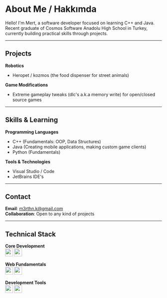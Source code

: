 # About Me / Hakkımda

Hello! I'm Mert, a software developer focused on learning C++ and Java. Recent graduate of Cosmos Software Anadolu High School in Turkey, currently building practical skills through projects.

---

## Projects 

**Robotics**  
- Heropet / kozmos (the food dispenser for street animals)

**Game Modifications**  
- Extreme gameplay tweaks (dlc's a.k.a memory write) for open/closed source games  
 
---

## Skills & Learning

**Programming Languages**  
- C++ (Fundamentals: OOP, Data Structures)  
- Java (Creating mobile applications, making custom game clients)  
- Python (Fundamentals)  

**Tools & Technologies**  
- Visual Studio / Code
- JetBrains IDE's  

---

## Contact

**Email**: [m3rthn.k@gmail.com](mailto:m3rthn.k@gmail.com)  
**Collaboration**: Open to any kind of projects  

---

## Technical Stack

**Core Development**  
<code><img height="25" src="https://img.shields.io/badge/C%2B%2B-00599C?style=flat&logo=c%2B%2B&logoColor=white"></code>
<code><img height="25" src="https://img.shields.io/badge/Java-007396?style=flat&logo=java&logoColor=white"></code>

**Web Fundamentals**  
<code><img height="25" src="https://img.shields.io/badge/HTML5-E34F26?style=flat&logo=html5&logoColor=white"></code>
<code><img height="25" src="https://img.shields.io/badge/CSS3-1572B6?style=flat&logo=css3&logoColor=white"></code>

**Development Tools**  
<code><img height="25" src="https://img.shields.io/badge/Git-F05032?style=flat&logo=git&logoColor=white"></code>
<code><img height="25" src="https://img.shields.io/badge/Visual_Studio_Code-007ACC?style=flat&logo=visual-studio-code&logoColor=white"></code>
